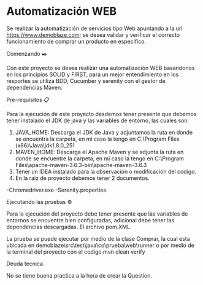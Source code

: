 # Automatización WEB

Se realizar la automatización de servicios tipo Web apuntando a la url https://www.demoblaze.com; se desea validar y verificar el correcto funcionamiento de comprar un producto en especifico.

Comenzando ✒️

Con este proyecto se desea realizar una automatización WEB basandonos en los principios SOLID y FIRST, para un mejor entendimiento en los resportes se utiliza BDD, Cucumber y serenity con el gestor de dependencias Maven.

Pre-requisitos 📋

Para la ejecución de este proyecto desdemos tener presente que debemos tener instalado el JDK de java y las variables de entorno, las cuales son:

 1. JAVA_HOME: Descarga el JDK de Java y adjuntamos la ruta en donde se encuentra la carpeta, en mi caso la tengo en C:\Program Files (x86)\Java\jdk1.8.0_251
 2. MAVEN_HOME: Descarga el Apache Maven y se adjunta la ruta en donde se encuentre la carpeta, en mi caso la tengo en C:\Program Files\apache-maven-3.6.3-bin\apache-maven-3.6.3
 3. Tener un IDEA instalado para la observación o modificación del codigo.
 4. En la raiz de proyecto debemos tener 2 documentos.
 
-Chromedriver.exe
-Serenity.properties.
      
Ejecutando las pruebas ⚙️
 
Para la ejecución del proyecto debe tener presente que las variables de entornos se encuentre bien configuradas, adicional debe tener las dependencias descargadas.
El archivo pom.XML.

La prueba se puede ejecutar por medio de la clase Comprar, la cual esta ubicada en demoblaze\src\test\java\co\prueba\web\runner o por medio de la terminal del proyecto con el codigo mvn clean verify


Deuda tecnica.

No se tiene buena practica a la hora de crear la Question.
